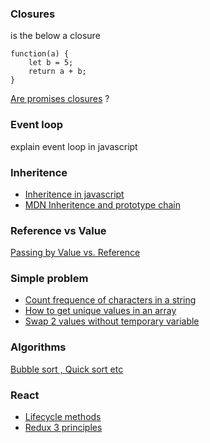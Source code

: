### Closures

is the below a closure 

```
function(a) {
    let b = 5;
    return a + b;
}
```

[Are promises closures](https://stackoverflow.com/questions/18471826/is-promise-a-closure#targetText=This%20means%20that%20not%20only,possibly%20an%20entirely%20different%20context.&targetText=Closures%20and%20Promise%20are%20different,done%20on%20an%20asynchronous%20action.) ?

### Event loop

explain event loop in javascript

### Inheritence 

* [Inheritence in javascript](https://medium.com/@kevincennis/prototypal-inheritance-781bccc97edb)
* [MDN Inheritence and prototype chain](https://developer.mozilla.org/en-US/docs/Web/JavaScript/Inheritance_and_the_prototype_chain)

### Reference vs Value
[Passing by Value vs. Reference](https://codeburst.io/javascript-passing-by-value-vs-reference-explained-in-plain-english-8d00fd06a47c)

### Simple problem

 * [Count frequence of characters in a string](https://stackoverflow.com/questions/18619785/counting-frequency-of-characters-in-a-string-using-javascript)
 * [How to get unique values in an array](https://stackoverflow.com/questions/11246758/how-to-get-unique-values-in-an-array)
 * [Swap 2 values without temporary variable](https://medium.com/better-programming/how-swap-two-values-without-temporary-variables-using-javascript-8bb28f96b5f6)

### Algorithms

[Bubble sort , Quick sort etc](https://khan4019.github.io/front-end-Interview-Questions/sort.html)

### React

* [Lifecycle methods](https://www.geeksforgeeks.org/reactjs-lifecycle-components/)
* [Redux 3 principles](https://redux.js.org/introduction/three-principles)

